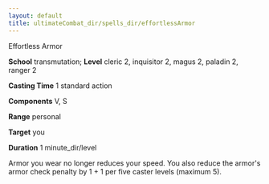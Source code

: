 ```yaml
---
layout: default
title: ultimateCombat_dir/spells_dir/effortlessArmor
---
```

Effortless Armor

**School** transmutation; **Level** cleric 2, inquisitor 2, magus 2, paladin 2, ranger 2

**Casting Time** 1 standard action

**Components** V, S

**Range** personal

**Target** you

**Duration** 1 minute_dir/level

Armor you wear no longer reduces your speed. You also reduce the armor's armor check penalty by 1 + 1 per five caster levels (maximum 5).

